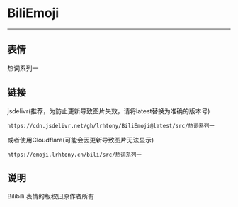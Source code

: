 # BiliEmoji
---
## 表情
热词系列一
## 链接
jsdelivr(推荐，为防止更新导致图片失效，请将latest替换为准确的版本号)
```
https://cdn.jsdelivr.net/gh/lrhtony/BiliEmoji@latest/src/热词系列一
```
或者使用Cloudflare(可能会因更新导致图片无法显示)
```
https://emoji.lrhtony.cn/bili/src/热词系列一
```
## 说明
Bilibili 表情的版权归原作者所有
